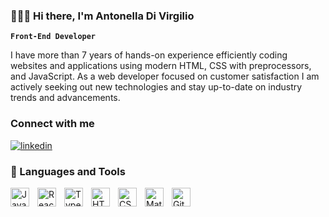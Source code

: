 ### 👩🏽‍💻​ Hi there, I'm Antonella Di Virgilio

**`Front-End Developer`**

I have more than 7 years of hands-on experience efficiently coding websites and applications using modern HTML, CSS with preprocessors, and JavaScript. As a web developer focused on customer satisfaction I am actively seeking out new technologies and stay up-to-date on industry trends and advancements.

### Connect with me
<p align="left"> 
  <a href="https://www.linkedin.com/in/divirgilio-antonella/">
    <img alt="linkedin" title="contact me on linkedin" src="https://img.shields.io/badge/linkedin-blue?style=for-the-badge&logo=linkedin"/></a> 
</p>

### 🧰​ Languages and Tools
<img align="left" alt="JavaScript" width="30" style="padding-right:10px;" src="https://cdn.jsdelivr.net/gh/devicons/devicon/icons/javascript/javascript-original.svg" />
<img align="left" alt="React.js" width="30" style="padding-right:10px;" src="https://cdn.jsdelivr.net/gh/devicons/devicon/icons/react/react-original.svg" />
<img align="left" alt="TypeScript" width="30" style="padding-right:10px;" src="https://cdn.jsdelivr.net/gh/devicons/devicon/icons/typescript/typescript-original.svg" />
<img align="left" alt="HTML" width="30" style="padding-right:10px;" src="https://cdn.jsdelivr.net/gh/devicons/devicon/icons/html5/html5-plain.svg" />
<img align="left" alt="CSS" width="30" style="padding-right:10px;" src="https://cdn.jsdelivr.net/gh/devicons/devicon/icons/css3/css3-plain.svg" />
<img align="left" alt="Material UI" width="30" style="padding-right:10px;" src="https://cdn.jsdelivr.net/gh/devicons/devicon/icons/materialui/materialui-plain.svg" />
<img align="left" alt="Git" width="30" style="padding-right:10px;" src="https://cdn.jsdelivr.net/gh/devicons/devicon/icons/git/git-plain.svg" />
